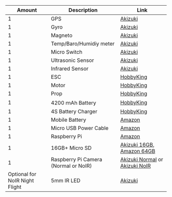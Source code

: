 
Amount | Description | Link |
----- | ----- | -----|
1 | GPS | [Akizuki](http://akizukidenshi.com/catalog/g/gK-09991/)
1 | Gyro | [Akizuki](http://akizukidenshi.com/catalog/g/gK-06779/)
1 | Magneto | [Akizuki](http://akizukidenshi.com/catalog/g/gK-09871/)
1 | Temp/Baro/Humidiy meter | [Akizuki](http://akizukidenshi.com/catalog/g/gK-09421/)
1 | Micro Switch | [Akizuki](http://akizukidenshi.com/catalog/g/gP-09187/)
1 | Ultrasonic Sensor | [Akizuki](http://akizukidenshi.com/catalog/g/gM-12185/)
1 | Infrared Sensor | [Akizuki](http://akizukidenshi.com/catalog/g/gI-07547/)
1 | ESC | [HobbyKing](https://hobbyking.com/en_us/blheli-s-35a.html)
1 | Motor | [HobbyKing](https://hobbyking.com/en_us/ax-2810q-750kv-brushless-quadcopter-motor.html)
1 | Prop | [HobbyKing](https://hobbyking.com/en_us/hobbyking-8482-propeller-7x4-5-black-cw-ccw-4pcs.html)
1 | 4200 ｍAh Battery | [HobbyKing](https://hobbyking.com/en_us/multistar-high-capacity-4s-5200mah-multi-rotor-lipo-pack.html)
1 | 4S Battery Charger | [HobbyKing](https://hobbyking.com/en_us/hobbykingr-dc-4s-balance-charger-cell-checker-30w-2s-4s.html)
1 | Mobile Battery | [Amazon](http://amzn.asia/83gyEGK)
1 | Micro USB Power Cable | [Amazon](http://amzn.asia/h1AvwfU)
1 | Raspberry Pi | [Amazon](http://amzn.asia/1p30hru)
1 | 16GB+ Micro SD | [Akizuki 16GB](http://akizukidenshi.com/catalog/g/gS-12175/), [Amazon 64GB](http://amzn.asia/82pA7Aj)
1 | Raspberry Pi Camera (Normal or NoIR) | [Akizuki Normal](http://akizukidenshi.com/catalog/g/gM-10476/) or [Akizuki NoIR](http://akizukidenshi.com/catalog/g/gM-10519/)
Optional for NoIR Night Flight | 5mm IR LED | [Akizuki](http://akizukidenshi.com/catalog/g/gI-03261/)
